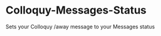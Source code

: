 Colloquy-Messages-Status
========================

Sets your Colloquy /away message to your Messages status